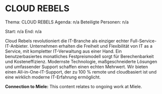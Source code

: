 # CLOUD REBELS
Thema: CLOUD REBELS
Agenda: n/a
Beteiligte Personen: n/a

Start: n/a
End: n/a

Cloud Rebels revolutioniert die IT-Branche als einziger echter Full-Service-IT-Anbieter. Unternehmen erhalten die Freiheit und Flexibilität von IT as a Service, mit kompletter IT-Verwaltung aus einer Hand. Ein benutzerbasiertes monatliches Festpreismodell sorgt für Berechenbarkeit und Kosteneffizienz. Modernste Technologie, maßgeschneiderte Lösungen und umfassender Support schaffen einen echten Mehrwert. Wir bieten einen All-in-One-IT-Support, der zu 100 % remote und cloudbasiert ist und eine wirklich moderne IT-Erfahrung ermöglicht.

**Connection to Miele:** This content relates to ongoing work at Miele.
